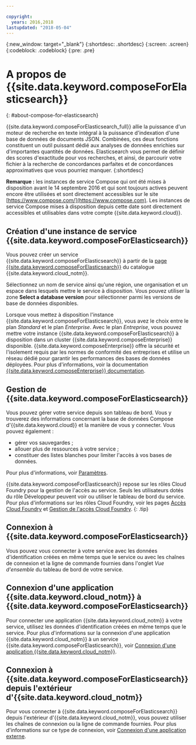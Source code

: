 ```yaml
---

copyright:
  years: 2016,2018
lastupdated: "2018-05-04"
---
```


{:new_window: target="_blank"}
{:shortdesc: .shortdesc}
{:screen: .screen}
{:codeblock: .codeblock}
{:pre: .pre}

# A propos de {{site.data.keyword.composeForElasticsearch}}
{: #about-compose-for-elasticsearch}

{{site.data.keyword.composeForElasticsearch_full}} allie la puissance d'un moteur de recherche en texte intégral à la puissance d'indexation d'une base de données de documents JSON. Combinées, ces deux fonctions constituent un outil puissant dédié aux analyses de données enrichies sur d'importantes quantités de données. Elasticsearch vous permet de définir des scores d'exactitude pour vos recherches, et ainsi, de parcourir votre fichier à la recherche de concordances parfaites et de concordances approximatives que vous pourriez manquer.
{:shortdesc}

**Remarque :** les instances de service Compose qui ont été mises à disposition avant le 14 septembre 2016 et qui sont toujours actives peuvent encore être utilisées et sont directement accessibles sur le site [https://www.compose.com/](https://www.compose.com). Les instances de service Compose mises à disposition depuis cette date sont directement accessibles et utilisables dans votre compte {{site.data.keyword.cloud}}.

## Création d'une instance de service {{site.data.keyword.composeForElasticsearch}}

Vous pouvez créer un service {{site.data.keyword.composeForElasticsearch}} à partir de la [page {{site.data.keyword.composeForElasticsearch}}](https://console.{DomainName}/catalog/services/compose-for-elasticsearch/) du catalogue {{site.data.keyword.cloud_notm}}.

Sélectionnez un nom de service ainsi qu'une région, une organisation et un espace dans lesquels mettre le service à disposition. Vous pouvez utiliser la zone **Select a database version** pour sélectionner parmi les versions de base de données disponibles.

Lorsque vous mettez à disposition l'instance {{site.data.keyword.composeForElasticsearch}}, vous avez le choix entre le plan *Standard* et le plan *Enterprise*. Avec le plan *Entreprise*, vous pouvez mettre votre instance {{site.data.keyword.composeForElasticsearch}} à disposition dans un cluster {{site.data.keyword.composeEnterprise}} disponible. {{site.data.keyword.composeEnterprise}} offre la sécurité et l'isolement requis par les normes de conformité des entreprises et utilise un réseau dédié pour garantir les performances des bases de données déployées. Pour plus d'informations, voir la documentation [{{site.data.keyword.composeEnterprise}} documentation](/docs/services/ComposeEnterprise/index.html).

## Gestion de {{site.data.keyword.composeForElasticsearch}}

Vous pouvez gérer votre service depuis son tableau de bord. Vous y trouverez des informations concernant la base de données Compose d'{{site.data.keyword.cloud}} et la manière de vous y connecter. Vous pouvez également :

- gérer vos sauvegardes ;
- allouer plus de ressources à votre service ; 
- constituer des listes blanches pour limiter l'accès à vos bases de données.

Pour plus d'informations, voir [Paramètres](./dashboard-settings.html).

{{site.data.keyword.composeForElasticsearch}} repose sur les rôles Cloud Foundry pour la gestion de l'accès au service. Seuls les utilisateurs dotés du rôle Développeur peuvent voir ou utiliser le tableau de bord du service. Pour plus d'informations sur les rôles Cloud Foundry, voir les pages [Accès Cloud Foundry](https://console.{DomainName}/docs/iam/cfaccess.html#cfaccess) et [Gestion de l'accès Cloud Foundry](https://console.{DomainName}/docs/iam/mngcf.html#mngcf).
{: .tip}

## Connexion à {{site.data.keyword.composeForElasticsearch}}

Vous pouvez vous connecter à votre service avec les données d'identification créées en même temps que le service ou avec les chaînes de connexion et la ligne de commande fournies dans l'onglet *Vue d'ensemble* du tableau de bord de votre service.

## Connexion d'une application {{site.data.keyword.cloud_notm}} à {{site.data.keyword.composeForElasticsearch}}

Pour connecter une application {{site.data.keyword.cloud_notm}} à votre service, utilisez les données d'identification créées en même temps que le service. Pour plus d'informations sur la connexion d'une application {{site.data.keyword.cloud_notm}} à un service {{site.data.keyword.composeForElasticsearch}}, voir [Connexion d'une application {{site.data.keyword.cloud_notm}}](./connecting-bluemix-app.html).

## Connexion à {{site.data.keyword.composeForElasticsearch}} depuis l'extérieur d'{{site.data.keyword.cloud_notm}}

Pour vous connecter à {{site.data.keyword.composeForElasticsearch}} depuis l'extérieur d'{{site.data.keyword.cloud_notm}}, vous pouvez utiliser les chaînes de connexion ou la ligne de commande fournies. Pour plus d'informations sur ce type de connexion, voir [Connexion d'une application externe](./connecting-external.html).
